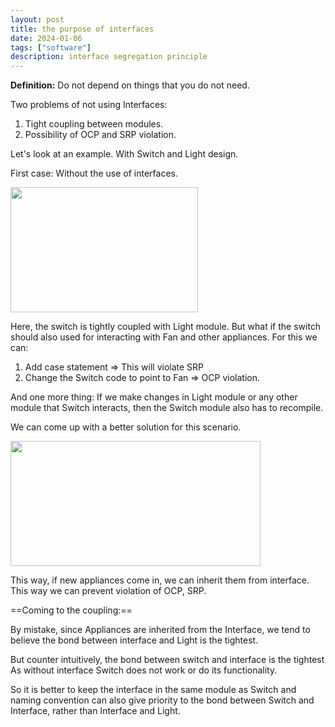 ```yaml
---
layout: post
title: the purpose of interfaces
date: 2024-01-06
tags: ["software"]
description: interface segregation principle
---
```



**Definition:**
Do not depend on things that you do not need.

Two problems of not using Interfaces:
1. Tight coupling between modules.
2. Possibility of OCP and SRP violation.

Let's look at an example. With Switch and Light design.

First case: Without the use of interfaces.

<img src="{{ site.baseurl }}/assets/images/isp_ex1.excalidraw.png" width="300" height="200" data-zoomable/>

Here, the switch is tightly coupled with Light module. But what if the switch should also used for interacting with Fan and other appliances.
For this we can:
1. Add case statement => This will violate SRP
2. Change the Switch code to point to Fan => OCP violation.

And one more thing:
If we make changes in Light module or any other module that Switch interacts, then the Switch module also has to recompile.

We can come up with a better solution for this scenario.

<img src="{{ site.baseurl }}/assets/images/isp_ex2.excalidraw.png" width="400" height="200" data-zoomable/>

This way, if new appliances come in, we can inherit them from interface.
This way we can prevent violation of OCP, SRP.

==Coming to the coupling:==

By mistake, since Appliances are inherited from the Interface, we tend to believe
the bond between interface and Light is the tightest.

But counter intuitively, the bond between switch and interface is the tightest
As without interface Switch does not work or do its functionality.

So it is better to keep the interface in the same module as Switch and naming convention can also give priority to the bond between Switch and Interface, rather than Interface and Light.





